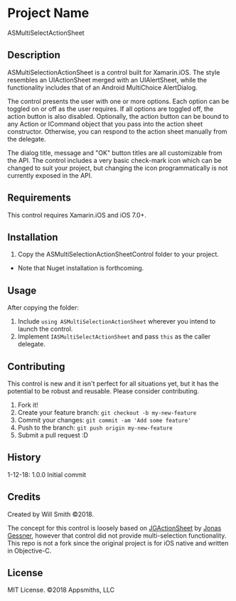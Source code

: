 # Project Name
ASMultiSelectActionSheet
## Description
ASMultiSelectionActionSheet is a control built for Xamarin.iOS.  The style resembles an UIActionSheet merged with an UIAlertSheet, while the functionality includes that of an Android MultiChoice AlertDialog.  

The control presents the user with one or more options.  Each option can be toggled on or off as the user requires.  If all options are toggled off, the action button is also disabled.  Optionally, the action button can be bound to any Action or ICommand object that you pass into the action sheet constructor.  Otherwise, you can respond to the action sheet manually from the delegate.

The dialog title, message and "OK" button titles are all customizable from the API. The control includes a very basic check-mark icon which can be changed to suit your project, but changing the icon programmatically is not currently exposed in the API.

## Requirements
This control requires Xamarin.iOS and iOS 7.0+.

## Installation
1. Copy the ASMultiSelectionActionSheetControl folder to your project.

* Note that Nuget installation  is forthcoming.
## Usage
After copying the folder:
1. Include `using ASMultiSelectionActionSheet` wherever you intend to launch the control.
2. Implement `IASMultiSelectActionSheet` and pass `this` as the caller delegate.

## Contributing
This control is new and it isn't perfect for all situations yet, but it has the potential to be robust and reusable.  Please consider contributing. 
1. Fork it!
2. Create your feature branch: `git checkout -b my-new-feature`
3. Commit your changes: `git commit -am 'Add some feature'`
4. Push to the branch: `git push origin my-new-feature`
5. Submit a pull request :D

## History
1-12-18: 1.0.0 Initial commit

## Credits
Created by Will Smith ©2018.

The concept for this control is loosely based on [JGActionSheet](https://github.com/JonasGessner/JGActionSheet) by [Jonas Gessner](https://github.com/JonasGessner), however that control did not provide multi-selection functionality. This repo is not a fork since the original project is for iOS native and written in Objective-C.

## License
MIT License.
©2018 Appsmiths, LLC